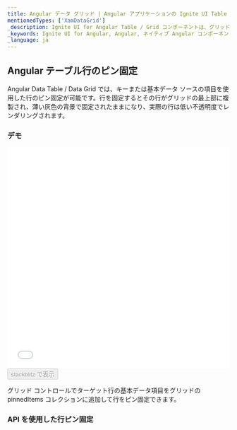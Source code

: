 ```yaml
---
title: Angular データ グリッド | Angular アプリケーションの Ignite UI Table コントロール | Infragistics
mentionedTypes: ['XamDataGrid']
_description: Ignite UI for Angular Table / Grid コンポーネントは、グリッド ドメインの複雑さを管理しやすい API に簡素化しているためユーザーがデータのコレクションを簡単にバインドできます。
_keywords: Ignite UI for Angular, Angular, ネイティブ Angular コンポーネント スイート, ネイティブ Angular コントロール, ネイティブ Angular コンポーネント, ネイティブ Angular コンポーネント ライブラリ, Angular Grid, Angular Grid Control, Angular Grid 例, Angular Grid コンポーネント, Angular Live Grid
_language: ja
---
```


## Angular テーブル行のピン固定

 Angular Data Table / Data Grid では、キーまたは基本データ ソースの項目を使用した行のピン固定が可能です。行を固定するとその行がグリッドの最上部に複製され、薄い灰色の背景で固定されたままになり、実際の行は低い不透明度でレンダリングされます。

### デモ

<div class="sample-container loading" style="height: 500px">
    <iframe id="data-grid-row-pinning-iframe" src='{environment:demosBaseUrl}/grids/data-grid-row-pinning' width="100%" height="100%" seamless frameBorder="0" onload="onXPlatSampleIframeContentLoaded(this);"></iframe>
</div>
<div>
    <button data-localize="stackblitz" disabled class="stackblitz-btn"   data-iframe-id="data-grid-row-pinning-iframe" data-demos-base-url="{environment:demosBaseUrl}">stackblitz で表示
    </button>
</div>

<div class="divider--half"></div>

グリッド コントロールでターゲット行の基本データ項目をグリッドの pinnedItems コレクションに追加して行をピン固定できます。

### API を使用した行ピン固定
